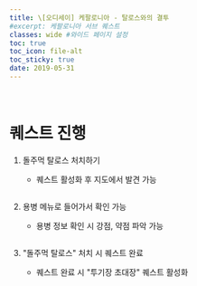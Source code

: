 ```yaml
---
title: \[오디세이] 케팔로니아 - 탈로스와의 결투
#excerpt: 케팔로니아 서브 퀘스트
classes: wide #와이드 페이지 설정
toc: true
toc_icon: file-alt
toc_sticky: true
date: 2019-05-31
---
```


<head>
    <style type="text/css">
        aside { font-size: 22px; }
        section { font-size: 16px; }
        .notice--primary > ul { font-size: 14px; }
        tbody, th { text-align: center; }
        .notice--primary { width: 50%; margin-left: 24px; }
        b { color: crimson; }
    </style>
</head>
<br>


# 퀘스트 진행

1. 돌주먹 탈로스 처치하기
    - 퀘스트 활성화 후 지도에서 발견 가능
    <pre></pre>

2. 용병 메뉴로 들어가서 확인 가능
    - 용병 정보 확인 시 강점, 약점 파악 가능
    <pre></pre>

3. "돌주먹 탈로스" 처치 시 퀘스트 완료
    - 퀘스트 완료 시 "투기장 초대장" 퀘스트 활성화